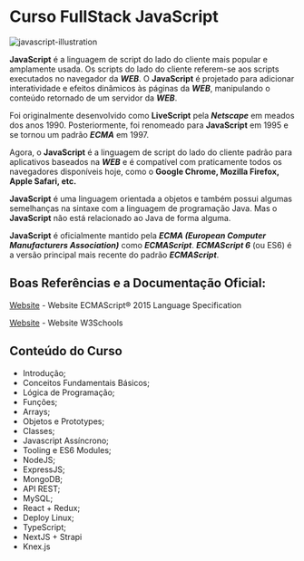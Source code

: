 # Curso FullStack JavaScript

![javascript-illustration](https://user-images.githubusercontent.com/64049906/104070331-00ebae80-51dd-11eb-8962-801f56d7e2f5.png)

**JavaScript** é a linguagem de script do lado do cliente mais popular e amplamente usada. Os scripts do lado do cliente referem-se aos scripts executados no navegador da **_WEB_**. O **JavaScript** é projetado para adicionar interatividade e efeitos dinâmicos às páginas da **_WEB_**, manipulando o conteúdo retornado de um servidor da **_WEB_**. 

Foi originalmente desenvolvido como **LiveScript** pela **_Netscape_** em meados dos anos 1990. Posteriormente, foi renomeado para **JavaScript** em 1995 e se tornou um padrão **_ECMA_** em 1997. 

Agora, o **JavaScript** é a linguagem de script do lado do cliente padrão para aplicativos baseados na **_WEB_** e é compatível com praticamente todos os navegadores disponíveis hoje, como o **Google Chrome, Mozilla Firefox, Apple Safari, etc.**

**JavaScript** é uma linguagem orientada a objetos e também possui algumas semelhanças na sintaxe com a linguagem de programação Java. Mas o **JavaScript** não está relacionado ao Java de forma alguma. 

**JavaScript** é oficialmente mantido pela **_ECMA (European Computer Manufacturers Association)_** como **_ECMAScript_**. **_ECMAScript 6_** (ou ES6) é a versão principal mais recente do padrão **_ECMAScript_**.

## Boas Referências e a Documentação Oficial:

[Website](http://www.ecma-international.org/ecma-262/6.0/#sec-web-scripting) - Website ECMAScript® 2015 Language Specification

[Website](https://www.w3schools.com/js/default.asp) - Website W3Schools

## Conteúdo do Curso

* Introdução;
* Conceitos Fundamentais Básicos;
* Lógica de Programação;
* Funções;
* Arrays;
* Objetos e Prototypes;
* Classes;
* Javascript Assíncrono;
* Tooling e ES6 Modules;
* NodeJS;
* ExpressJS;
* MongoDB;
* API REST;
* MySQL;
* React + Redux;
* Deploy Linux;
* TypeScript;
* NextJS + Strapi
* Knex.js





